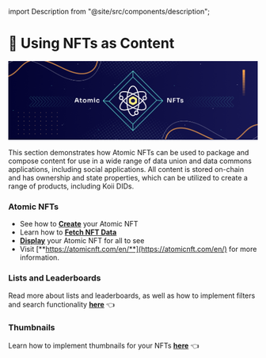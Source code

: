 
import Description from "@site/src/components/description";

# 🎨 Using NFTs as Content

![Banner](../img/Using%20NFTs%20as%20Content.png)

<Description
  text="Koii-X was originally designed to support the needs of app developers building
  decentralized media products."
/>

This section demonstrates how Atomic NFTs can be used to package and compose content for use in a wide range of data union and data commons applications, including social applications. All content is stored on-chain and has ownership and state properties, which can be utilized to create a range of products, including Koii DIDs.

### Atomic NFTs

* See how to [**Create**](./create-nfts) your Atomic NFT
* Learn how to [**Fetch NFT Data**](./fetching-nft-data)
* [**Display**](./display-nfts) your Atomic NFT for all to see
* Visit [**https://atomicnft.com/en/**](https://atomicnft.com/en/) for more information.&#x20;

### Lists and Leaderboards

Read more about lists and leaderboards, as well as how to implement filters and search functionality [**here**](./lists-and-leaderboards) 👈

### Thumbnails

Learn how to implement thumbnails for your NFTs [**here**](./using-thumbnails) 👈

